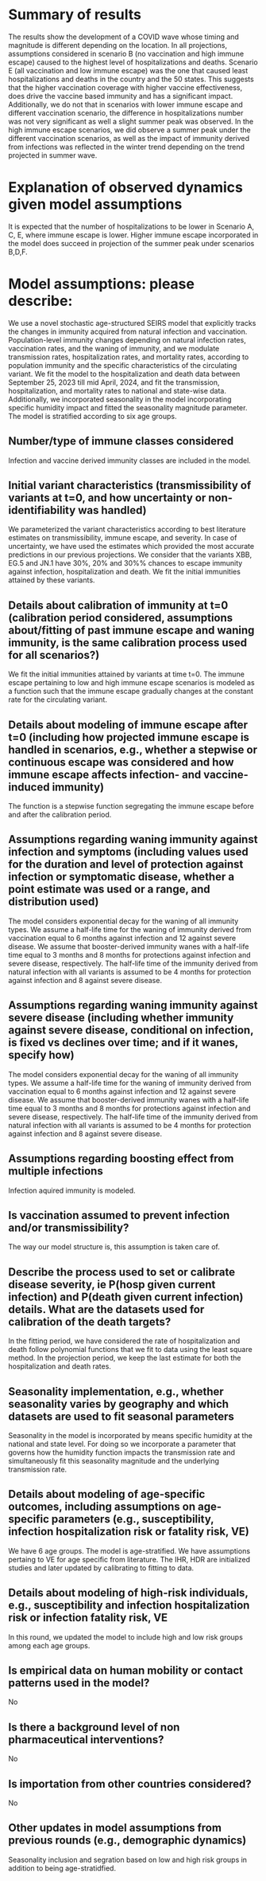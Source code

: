 # Summary of results
The results show the development of a COVID wave whose timing and magnitude is different depending on the location. In all projections, assumptions considered in scenario B (no vaccination and high immune escape) caused to the highest level of hospitalizations and deaths. Scenario E (all vaccination and low immune escape) was the one that caused least hospitalizations and deaths in the country and the 50 states. This suggests that the higher vaccination coverage with higher vaccine effectiveness, does drive the vaccine based immunity and has a significant impact. Additionally, we do not that in scenarios with lower immune escape and different vaccination scenario, the difference in hospitalizations number was not very significant as well a slight summer peak was observed. In the high immune escape scenarios, we did observe a summer peak under the different vaccination scenarios, as well as the impact of immunity derived from infections was reflected in the winter trend depending on the trend projected in summer wave.   

# Explanation of observed dynamics given model assumptions
It is expected that the number of hospitalizations to be lower in Scenario A, C, E, where immune escape is lower. Higher immune escape incorporated in the model does succeed in projection of the summer peak under scenarios B,D,F.

# Model assumptions: please describe:
We use a novel stochastic age-structured SEIRS model that explicitly tracks the changes in immunity acquired from natural infection and vaccination. Population-level immunity changes depending on natural infection rates, vaccination rates, and the waning of immunity, and we modulate transmission rates, hospitalization rates, and mortality rates, according to population immunity and the specific characteristics of the circulating variant. We fit the model to the hospitalization and death data between September 25, 2023 till mid April, 2024, and fit the transmission, hospitalization, and mortality rates to national and state-wise data. Additionally, we incorporated seasonality in the model incorporating specific humidity impact and fitted the seasonality magnitude parameter. The model is stratified according to six age groups. 

## Number/type of immune classes considered
Infection and vaccine derived immunity classes are included in the model. 


## Initial variant characteristics (transmissibility of variants at t=0, and how uncertainty or non-identifiability was handled)
We parameterized the variant characteristics according to best literature estimates on transmissibility, immune escape, and severity. In case of uncertainty, we have used the estimates which provided the most accurate predictions in our previous projections.
We consider that the variants XBB, EG.5 and JN.1 have 30%, 20% and 30%% chances to escape immunity against infection, hospitalization and death. We fit the initial immunities attained by these variants. 

## Details about calibration of immunity at t=0 (calibration period considered, assumptions about/fitting of past immune escape and waning immunity, is the same calibration process used for all scenarios?)
We fit the initial immunities attained by variants at time t=0. The immune escape pertaining to low and high immune escape scenarios is modeled as a function such that the immune escape gradually changes at the constant rate for the circulating variant.

## Details about modeling of immune escape after t=0 (including how projected immune escape is handled in scenarios, e.g., whether a stepwise or continuous escape was considered and how immune escape affects infection- and vaccine-induced immunity)
The function is a stepwise function segregating the immune escape before and after the calibration period. 

## Assumptions regarding waning immunity against infection and symptoms (including values used for the duration and level of protection against infection or symptomatic disease, whether a point estimate was used or a range, and distribution used)
The model considers exponential decay for the waning of all immunity types. We assume a half-life time for the waning of immunity derived from vaccination equal to 6 months against infection and 12 against severe disease. We assume that booster-derived immunity wanes with a half-life time equal to 3 months and 8 months for protections against infection and severe disease, respectively. The half-life time of the immunity derived from natural infection with all variants is assumed to be 4 months for protection against infection and 8 against severe disease.

## Assumptions regarding waning immunity against severe disease (including whether immunity against severe disease, conditional on infection, is fixed vs declines over time; and if it wanes, specify how)
The model considers exponential decay for the waning of all immunity types. We assume a half-life time for the waning of immunity derived from vaccination equal to 6 months against infection and 12 against severe disease. We assume that booster-derived immunity wanes with a half-life time equal to 3 months and 8 months for protections against infection and severe disease, respectively. The half-life time of the immunity derived from natural infection with all variants is assumed to be 4 months for protection against infection and 8 against severe disease.

## Assumptions regarding boosting effect from multiple infections
Infection aquired immunity is modeled. 

## Is vaccination assumed to prevent infection and/or transmissibility?
The way our model structure is, this assumption is taken care of.

## Describe the process used to set or calibrate disease severity, ie P(hosp given current infection) and P(death given current infection) details. What are the datasets used for calibration of the death targets?
In the fitting period, we have considered the rate of hospitalization and death follow polynomial functions that we fit to data using the least square method. In the projection period, we keep the last estimate for both the hospitalization and death rates.

## Seasonality implementation, e.g., whether seasonality varies by geography and which datasets are used to fit seasonal parameters
Seasonality in the model is incorporated by means specific humidity at the national and state level. For doing so we incorporate a parameter that governs how the humidity function impacts the transmission rate and simultaneously fit this seasonality magnitude and the underlying transmission rate. 

## Details about modeling of age-specific outcomes, including assumptions on age-specific parameters (e.g., susceptibility, infection hospitalization risk or fatality risk, VE)
We have 6 age groups. The model is age-stratified. We have assumptions pertaing to VE for age specific from literature. The IHR, HDR are initialized studies and later updated by calibrating to fitting to data.  

## Details about modeling of high-risk individuals, e.g., susceptibility and infection hospitalization risk or infection fatality risk, VE
In this round, we updated the model to include high and low risk groups among each age groups. 

## Is empirical data on human mobility or contact patterns used in the model?
No

## Is there a background level of non pharmaceutical interventions?
No

## Is importation from other countries considered?
No

## Other updates in model assumptions from previous rounds (e.g., demographic dynamics)
Seasonality inclusion and segration based on low and high risk groups in addition to being age-stratidfied. 
